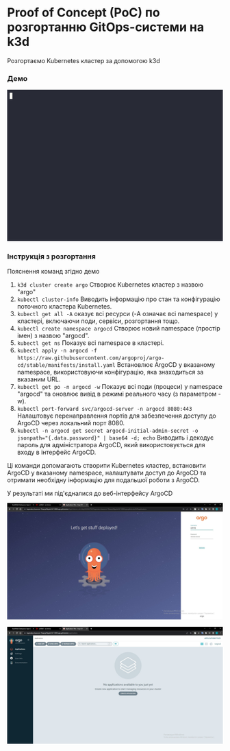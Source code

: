# Proof of Concept (PoC) по розгортанню GitOps-системи на k3d

Розгортаємо Kubernetes кластер за допомогою k3d

### Демо

![](https://github.com/ZadorozhnaI/AsciiArtify/blob/main/doc/623616.gif)

### Інструкція з розгортання

Пояснення команд згідно демо

1. `k3d cluster create argo` 
 Створює Kubernetes кластер з назвою "argo"
2. `kubectl cluster-info`
 Виводить інформацію про стан та конфігурацію поточного кластера Kubernetes.
3. `kubectl get all -A`
 оказує всі ресурси (-A означає всі namespace) у кластері, включаючи поди, сервіси, розгортання тощо.
4. `kubectl create namespace argocd`
 Створює новий namespace (простір імен) з назвою "argocd".
5. `kubectl get ns`
 Показує всі namespace в кластері.
6. `kubectl apply -n argocd -f https://raw.githubusercontent.com/argoproj/argo-cd/stable/manifests/install.yaml`
 Встановлює ArgoCD у вказаному namespace, використовуючи конфігурацію, яка знаходиться за вказаним URL.
7. `kubectl get po -n argocd -w`
 Показує всі поди (процеси) у namespace "argocd" та оновлює вивід в режимі реального часу (з параметром -w).
8. `kubectl port-forward svc/argocd-server -n argocd 8080:443`
 Налаштовує перенаправлення портів для забезпечення доступу до ArgoCD через локальний порт 8080.
9. `kubectl -n argocd get secret argocd-initial-admin-secret -o jsonpath="{.data.password}" | base64 -d; echo`
 Виводить і декодує пароль для адміністратора ArgoCD, який використовується для входу в інтерфейс ArgoCD.

Ці команди допомагають створити Kubernetes кластер, встановити ArgoCD у вказаному namespace, налаштувати доступ до ArgoCD та отримати необхідну інформацію для подальшої роботи з ArgoCD.

У результаті ми під'єдналися до веб-інтерфейсу ArgoCD

![](https://github.com/ZadorozhnaI/AsciiArtify/blob/main/doc/argo%20web.jpg)

![](https://github.com/ZadorozhnaI/AsciiArtify/blob/main/doc/argo%20menu.jpg)

